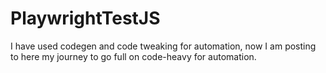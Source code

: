 # PlaywrightTestJS

I have used codegen and code tweaking for automation, 
now I am posting to here my journey to go full on code-heavy for automation.
